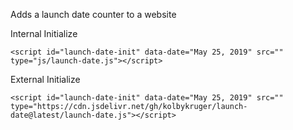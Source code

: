 Adds a launch date counter to a website

Internal Initialize

`<script id="launch-date-init" data-date="May 25, 2019" src="" type="js/launch-date.js"></script>`

External Initialize

`<script id="launch-date-init" data-date="May 25, 2019" src="" type="https://cdn.jsdelivr.net/gh/kolbykruger/launch-date@latest/launch-date.js"></script>`
